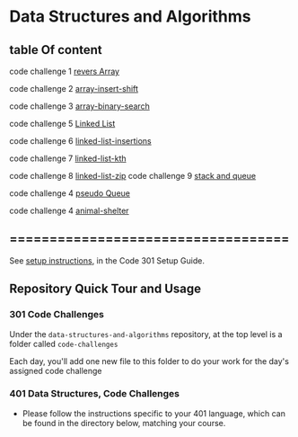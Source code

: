 # Data Structures and Algorithms

## table Of content

code challenge 1 [revers Array](https://github.com/ahmadammmoura/data-structures-and-algorithms/blob/main/code-challenges-401/array-reverse.md)

code challenge 2 [array-insert-shift](https://github.com/ahmadammmoura/data-structures-and-algorithms/blob/main/code-challenges-401/array-insert-shift.md)

code challenge 3 [array-binary-search](https://github.com/ahmadammmoura/data-structures-and-algorithms/blob/main/code-challenges-401/array-binary-search.md)

code challenge 5 [Linked List](https://github.com/ahmadammmoura/data-structures-and-algorithms/blob/main/code-challenges-401/linked-list.md)

code challenge 6 [linked-list-insertions](https://github.com/ahmadammmoura/data-structures-and-algorithms/blob/main/code-challenges-401/linked-list-insertions.md)

code challenge 7 [linked-list-kth](https://github.com/ahmadammmoura/data-structures-and-algorithms/blob/main/code-challenges-401/linked-list-kth.md)

code challenge 8 [linked-list-zip](https://github.com/ahmadammmoura/data-structures-and-algorithms/blob/main/code-challenges-401/linked-list-zip.md)
code challenge 9 [stack and queue](https://github.com/ahmadammmoura/data-structures-and-algorithms/blob/main/code-challenges-401/stack-queue.md)

code challenge 4 [pseudo Queue](https://github.com/ahmadammmoura/data-structures-and-algorithms/blob/main/code-challenges-401/PseudoQueue.md)


code challenge 4 [animal-shelter](https://github.com/ahmadammmoura/data-structures-and-algorithms/blob/main/code-challenges-401/animal.md)

## ===================================

See [setup instructions](https://codefellows.github.io/setup-guide/code-301/3-code-challenges), in the Code 301 Setup Guide.

## Repository Quick Tour and Usage

### 301 Code Challenges

Under the `data-structures-and-algorithms` repository, at the top level is a folder called `code-challenges`

Each day, you'll add one new file to this folder to do your work for the day's assigned code challenge

### 401 Data Structures, Code Challenges

- Please follow the instructions specific to your 401 language, which can be found in the directory below, matching your course.
